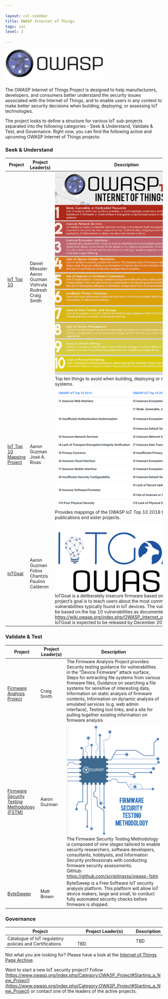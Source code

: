 ```yaml
---

layout: col-sidebar
title: OWASP Internet of Things
tags: iot
level: 3

---
```


![OWASP Internet of Things image](/assets/images/owasp_iotlogo.png)

The OWASP Internet of Things Project is designed to help manufacturers, developers, and consumers better understand the security issues associated with the Internet of Things, and to enable users in any context to make better security decisions when building, deploying, or assessing IoT technologies.

The project looks to define a structure for various IoT sub-projects separated into the following categories - Seek & Understand, Validate & Test, and Governance. Right now, you can find the following active and upcoming OWASP Internet of Things projects:

### Seek & Understand

| **Project** | **Project Leader(s)** | **Description** |
|---|---|---|
 <img width="270"/> [IoT Top 10 ](https://wiki.owasp.org/index.php/OWASP_Internet_of_Things_Project#tab=IoT_Top_10) | <img width="270"/> Daniel Miessler <br/> Aaron Guzman  <br/> Vishruta Rudresh <br/> Craig Smith | ![IoT Top 10 2018](/assets/images/OWASP-IoT-Top-10-2018-final.jpg) <br/> Top ten things to avoid when building, deploying or managing IoT systems.
 [IoT Top 10 Mapping Project](https://wiki.owasp.org/index.php/OWASP_Internet_of_Things_Project#tab=OWASP_IoT_Top_10_2018_Mapping_Project) | Aaron Guzman <br/> José A. Rivas | ![IoT Top 10 2018](/assets/images/20142018iotMapping.png) <br/> Provides mappings of the OWASP IoT Top 10 2018 to industry publications and sister projects.
 [IoTGoat](https://wiki.owasp.org/index.php/OWASP_Internet_of_Things_Project#tab=IoTGoat) | Aaron Guzman <br/> Fotios Chantzis <br/> Paulino Calderon | ![IoTGoat](/assets/images/blue-logo-text.png) <br/> IoTGoat is a deliberately insecure firmware based on OpenWrt. The project’s goal is to teach users about the most common vulnerabilities typically found in IoT devices. The vulnerabilities will be based on the top 10 vulnerabilities as documented by OWASP: https://wiki.owasp.org/index.php/OWASP_Internet_of_Things_Project. IoTGoat is expected to be released by December 2019.

### Validate & Test

| **Project** | **Project Leader(s)** | **Description** |
|---|---|---|
<img width="270"/> [Firmware Analysis Project](https://wiki.owasp.org/index.php/OWASP_Internet_of_Things_Project#tab=Firmware_Analysis) | <img width="270"/> Craig Smith | The Firmware Analysis Project provides: Security testing guidance for vulnerabilities in the "Device Firmware" attack surface, Steps for extracting file systems from various firmware files, Guidance on searching a file systems for sensitive of interesting data, Information on static analysis of firmware contents, Information on dynamic analysis of emulated services (e.g. web admin interface), Testing tool links, and a site for pulling together existing information on firmware analysis
 [Firmware Security Testing Methodology (FSTM)](https://wiki.owasp.org/index.php/OWASP_Internet_of_Things_Project#tab=Firmware_Security_Testing_Methodology) | Aaron Guzman | ![FSTM](/assets/images/cover_ofstm.png) <br/> The Firmware Security Testing Methodology is composed of nine stages tailored to enable security researchers, software developers, consultants, hobbyists, and Information Security professionals with conducting firmware security assessments. <br/> GitHub: https://github.com/scriptingxss/owasp-fstm
 [ByteSweep](https://wiki.owasp.org/index.php/OWASP_Internet_of_Things_Project#tab=ByteSweep) | Matt Brown |  ByteSweep is a Free Software IoT security analysis platform. This platform will allow IoT device makers, large and small, to conduct fully automated security checks before firmware is shipped.

### Governance

| **Project** | **Project Leader(s)** | **Description** |
|---|---|---|
Catalogue of IoT regulatory policies and Certifications | <img width="270"/> TBD | TBD

Not what you are looking for? Please have a look at the [Internet of Things Page Archive](https://wiki.owasp.org/index.php/OWASP_Internet_of_Things_Project).

Want to start a new IoT security project? Follow [https://www.owasp.org/index.php/Category:OWASP_Project#Starting_a_New_Project](https://www.owasp.org/index.php/Category:OWASP_Project#Starting_a_New_Project) or contact one of the leaders of the active projects.
